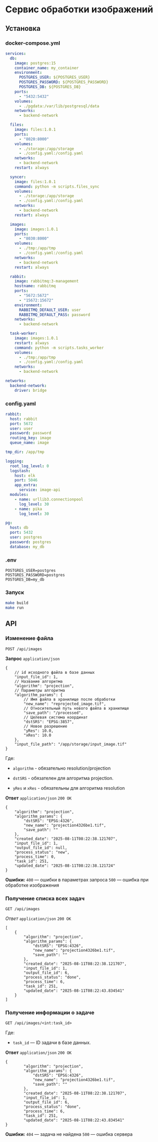 # Сервис обработки изображений

## Установка

### docker-compose.yml

```yaml
services:
  db:
    image: postgres:15
    container_name: my_container
    environment:
      POSTGRES_USER: ${POSTGRES_USER}
      POSTGRES_PASSWORD: ${POSTGRES_PASSWORD}
      POSTGRES_DB: ${POSTGRES_DB}
    ports:
      - "5432:5432"
    volumes:
      - ./pgdata:/var/lib/postgresql/data
    networks:
      - backend-network

  files:
    image: files:1.0.1
    ports:
      - "8020:8000"
    volumes:
      - ./storage:/app/storage
      - ./config.yaml:/config.yaml
    networks:
      - backend-network
    restart: always

  syncer:
    image: files:1.0.1
    command: python -m scripts.files_sync
    volumes:
      - ./storage:/app/storage
      - ./config.yaml:/config.yaml
    networks:
      - backend-network
    restart: always

  images:
    image: images:1.0.1
    ports:
      - "8030:8000"
    volumes:
      - ./tmp:/app/tmp
      - ./config.yaml:/config.yaml
    networks:
      - backend-network
    restart: always

  rabbit:
    image: rabbitmq:3-management
    hostname: rabbitmq
    ports:
      - "5672:5672"
      - "15672:15672"
    environment:
      RABBITMQ_DEFAULT_USER: user
      RABBITMQ_DEFAULT_PASS: password
    networks:
      - backend-network

  task-worker:
    image: images:1.0.1
    restart: always
    command: python -m scripts.tasks_worker
    volumes:
      - ./tmp:/app/tmp
      - ./config.yaml:/config.yaml
    networks:
      - backend-network

networks:
  backend-network:
    driver: bridge
```

### config.yaml
```yaml
rabbit:
  host: rabbit
  port: 5672
  user: user
  password: password
  routing_key: image
  queue_name: image

tmp_dir: /app/tmp

logging:
  root_log_level: 0
  logstash:
    host: elk
    port: 5046
    app_extra:
      service: image-api
  modules:
    - name: urllib3.connectionpool
      log_level: 30
    - name: pika
      log_level: 30

pg:
  host: db
  port: 5432
  user: postgres
  password: postgres
  database: my_db
```

### .env
```dotenv
POSTGRES_USER=postgres
POSTGRES_PASSWORD=postgres
POSTGRES_DB=my_db
```

### Запуск
```bash
make build
make run
```

## API

### Изменение файла

`POST /api/images`

**Запрос** `application/json`

```json5
{
    // id исходного файла в базе данных 
    "input_file_id": 1,
    // Название алгоритма
    "algorithm": "projection",
    // Параметры алгоритма
    "algorithm_params": {
        // Имя файла в хранилище после обработки
        "new_name": "reprojected_image.tif",
        // Относительный путь нового файла в хранилище
        "save_path": "/processed",
        // Целевая система координат
        "dstSRS": "EPSG:3857",
        // Новое разрешение
        "yRes": 10.0,
        "xRes": 10.0        
    },
    "input_file_path": "/app/storage/input_image.tif"
}
```
Где:
* `algorithm` - обязательно resolution/projection

* `dstSRS` - обязателен для алгоритма projection.

* `yRes` и `xRes` - обязательны для алгоритма resolution   


**Ответ** `application/json` `200 OK`

```json5
{
    "algorithm": "projection",
    "algorithm_params": {
        "dstSRS": "EPSG:4326",
        "new_name": "projection4326be1.tif",
        "save_path": ""
    },
    "created_date": "2025-08-11T08:22:38.121707",
    "input_file_id": 1,
    "output_file_id": null,
    "process_status": "new",
    "process_time": 0,
    "task_id": 251,
    "updated_date": "2025-08-11T08:22:38.121724"
}
```
**Ошибки:**
`400` — ошибки в параметрах запроса
`500` — ошибка при обработке изображения

### Получение списка всех задач

`GET /api/images`

*Ответ* `application/json` `200 OK`

```json5
[
    {
        "algorithm": "projection",
        "algorithm_params": {
            "dstSRS": "EPSG:4326",
            "new_name": "projection4326be1.tif",
            "save_path": ""
        },
        "created_date": "2025-08-11T08:22:38.121707",
        "input_file_id": 1,
        "output_file_id": 6,
        "process_status": "done",
        "process_time": 6,
        "task_id": 251,
        "updated_date": "2025-08-11T08:22:43.834541"
    }
]
```

### Получение информации о задаче

`GET /api/images/<int:task_id>`

Где:

* `task_id` — ID задачи в базе данных.

**Ответ** `application/json` `200 OK`

```json5
{
        "algorithm": "projection",
        "algorithm_params": {
            "dstSRS": "EPSG:4326",
            "new_name": "projection4326be1.tif",
            "save_path": ""
        },
        "created_date": "2025-08-11T08:22:38.121707",
        "input_file_id": 1,
        "output_file_id": 6,
        "process_status": "done",
        "process_time": 6,
        "task_id": 251,
        "updated_date": "2025-08-11T08:22:43.834541"
}
```
**Ошибки:**
`404` — задача не найдена
`500` — ошибка сервера